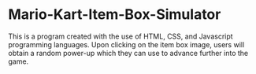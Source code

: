 # Mario-Kart-Item-Box-Simulator

This is a program created with the use of HTML, CSS, and Javascript programming languages. Upon clicking on the item box image, users will obtain a random power-up which they can use to advance further into the game. 